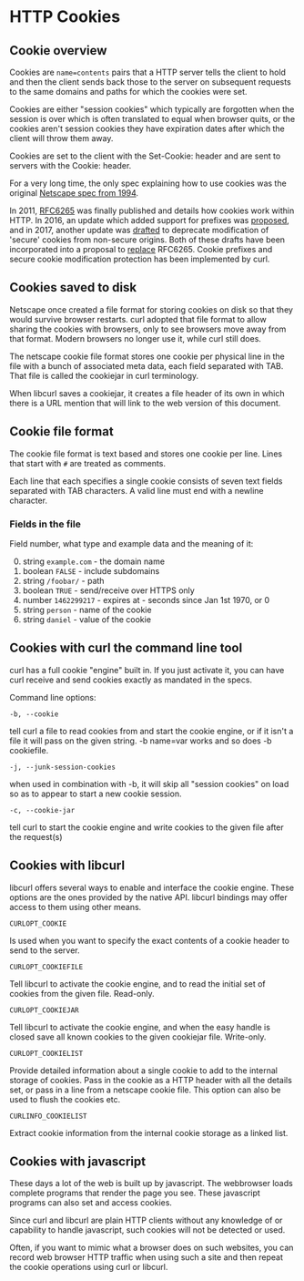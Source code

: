# HTTP Cookies

## Cookie overview

Cookies are `name=contents` pairs that a HTTP server tells the client to hold and then the client sends back those to
the server on subsequent requests to the same domains and paths for which the cookies were set.

Cookies are either "session cookies" which typically are forgotten when the session is over which is often translated to
equal when browser quits, or the cookies aren't session cookies they have expiration dates after which the client will
throw them away.

Cookies are set to the client with the Set-Cookie: header and are sent to servers with the Cookie: header.

For a very long time, the only spec explaining how to use cookies was the
original [Netscape spec from 1994](https://curl.haxx.se/rfc/cookie_spec.html).

In 2011, [RFC6265](https://www.ietf.org/rfc/rfc6265.txt) was finally published and details how cookies work within HTTP.
In 2016, an update which added support for prefixes was
[proposed](https://tools.ietf.org/html/draft-ietf-httpbis-cookie-prefixes-00), and in 2017, another update was
[drafted](https://tools.ietf.org/html/draft-ietf-httpbis-cookie-alone-01)
to deprecate modification of 'secure' cookies from non-secure origins. Both of these drafts have been incorporated into
a proposal to
[replace](https://tools.ietf.org/html/draft-ietf-httpbis-rfc6265bis-02)
RFC6265. Cookie prefixes and secure cookie modification protection has been implemented by curl.

## Cookies saved to disk

Netscape once created a file format for storing cookies on disk so that they would survive browser restarts. curl
adopted that file format to allow sharing the cookies with browsers, only to see browsers move away from that format.
Modern browsers no longer use it, while curl still does.

The netscape cookie file format stores one cookie per physical line in the file with a bunch of associated meta data,
each field separated with TAB. That file is called the cookiejar in curl terminology.

When libcurl saves a cookiejar, it creates a file header of its own in which there is a URL mention that will link to
the web version of this document.

## Cookie file format

The cookie file format is text based and stores one cookie per line. Lines that start with `#` are treated as comments.

Each line that each specifies a single cookie consists of seven text fields separated with TAB characters. A valid line
must end with a newline character.

### Fields in the file

Field number, what type and example data and the meaning of it:

0. string `example.com` - the domain name
1. boolean `FALSE` - include subdomains
2. string `/foobar/` - path
3. boolean `TRUE` - send/receive over HTTPS only
4. number `1462299217` - expires at - seconds since Jan 1st 1970, or 0
5. string `person` - name of the cookie
6. string `daniel` - value of the cookie

## Cookies with curl the command line tool

curl has a full cookie "engine" built in. If you just activate it, you can have curl receive and send cookies exactly as
mandated in the specs.

Command line options:

`-b, --cookie`

tell curl a file to read cookies from and start the cookie engine, or if it isn't a file it will pass on the given
string. -b name=var works and so does -b cookiefile.

`-j, --junk-session-cookies`

when used in combination with -b, it will skip all "session cookies" on load so as to appear to start a new cookie
session.

`-c, --cookie-jar`

tell curl to start the cookie engine and write cookies to the given file after the request(s)

## Cookies with libcurl

libcurl offers several ways to enable and interface the cookie engine. These options are the ones provided by the native
API. libcurl bindings may offer access to them using other means.

`CURLOPT_COOKIE`

Is used when you want to specify the exact contents of a cookie header to send to the server.

`CURLOPT_COOKIEFILE`

Tell libcurl to activate the cookie engine, and to read the initial set of cookies from the given file. Read-only.

`CURLOPT_COOKIEJAR`

Tell libcurl to activate the cookie engine, and when the easy handle is closed save all known cookies to the given
cookiejar file. Write-only.

`CURLOPT_COOKIELIST`

Provide detailed information about a single cookie to add to the internal storage of cookies. Pass in the cookie as a
HTTP header with all the details set, or pass in a line from a netscape cookie file. This option can also be used to
flush the cookies etc.

`CURLINFO_COOKIELIST`

Extract cookie information from the internal cookie storage as a linked list.

## Cookies with javascript

These days a lot of the web is built up by javascript. The webbrowser loads complete programs that render the page you
see. These javascript programs can also set and access cookies.

Since curl and libcurl are plain HTTP clients without any knowledge of or capability to handle javascript, such cookies
will not be detected or used.

Often, if you want to mimic what a browser does on such websites, you can record web browser HTTP traffic when using
such a site and then repeat the cookie operations using curl or libcurl.

